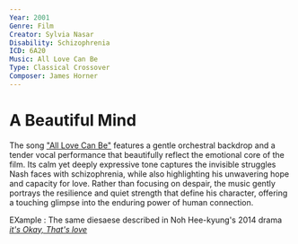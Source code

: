 ```yaml
---
Year: 2001 
Genre: Film
Creator: Sylvia Nasar
Disability: Schizophrenia
ICD: 6A20
Music: All Love Can Be
Type: Classical Crossover
Composer: James Horner
---
```


# A Beautiful Mind

The song ["All Love Can Be"](https://youtu.be/Kajazfzb0Ow?feature=shared) features a gentle orchestral backdrop and a tender vocal performance that beautifully reflect the emotional core of the film. Its calm yet deeply expressive tone captures the invisible struggles Nash faces with schizophrenia, while also highlighting his unwavering hope and capacity for love. Rather than focusing on despair, the music gently portrays the resilience and quiet strength that define his character, offering a touching glimpse into the enduring power of human connection.

EXample : The same diesaese described in Noh Hee-kyung's 2014 drama [*it's Okay, That's love*](yoon_sooim.md)
